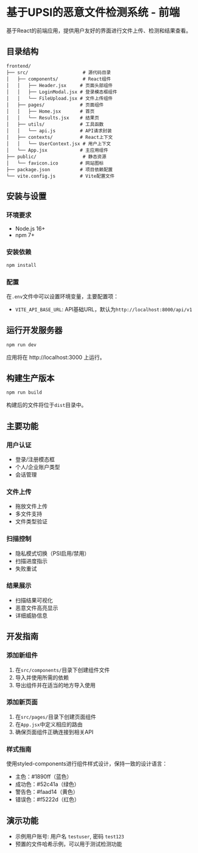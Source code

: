 # 基于UPSI的恶意文件检测系统 - 前端

基于React的前端应用，提供用户友好的界面进行文件上传、检测和结果查看。

## 目录结构

```
frontend/
├── src/                    # 源代码目录
│   ├── components/         # React组件
│   │   ├── Header.jsx     # 页面头部组件
│   │   ├── LoginModal.jsx # 登录模态框组件
│   │   └── FileUpload.jsx # 文件上传组件
│   ├── pages/             # 页面组件
│   │   ├── Home.jsx       # 首页
│   │   └── Results.jsx    # 结果页
│   ├── utils/             # 工具函数
│   │   └── api.js         # API请求封装
│   ├── contexts/          # React上下文
│   │   └── UserContext.jsx # 用户上下文
│   └── App.jsx            # 主应用组件
├── public/                 # 静态资源
│   └── favicon.ico        # 网站图标
├── package.json           # 项目依赖配置
└── vite.config.js         # Vite配置文件
```

## 安装与设置

### 环境要求

- Node.js 16+
- npm 7+

### 安装依赖

```bash
npm install
```

### 配置

在`.env`文件中可以设置环境变量，主要配置项：

- `VITE_API_BASE_URL`: API基础URL，默认为`http://localhost:8000/api/v1`

## 运行开发服务器

```bash
npm run dev
```

应用将在 http://localhost:3000 上运行。

## 构建生产版本

```bash
npm run build
```

构建后的文件将位于`dist`目录中。

## 主要功能

### 用户认证
- 登录/注册模态框
- 个人/企业账户类型
- 会话管理

### 文件上传
- 拖放文件上传
- 多文件支持
- 文件类型验证

### 扫描控制
- 隐私模式切换（PSI启用/禁用）
- 扫描进度指示
- 失败重试

### 结果展示
- 扫描结果可视化
- 恶意文件高亮显示
- 详细威胁信息

## 开发指南

### 添加新组件

1. 在`src/components/`目录下创建组件文件
2. 导入并使用所需的依赖
3. 导出组件并在适当的地方导入使用

### 添加新页面

1. 在`src/pages/`目录下创建页面组件
2. 在`App.jsx`中定义相应的路由
3. 确保页面组件正确连接到相关API

### 样式指南

使用styled-components进行组件样式设计，保持一致的设计语言：

- 主色：#1890ff（蓝色）
- 成功色：#52c41a（绿色）
- 警告色：#faad14（黄色）
- 错误色：#f5222d（红色）

## 演示功能

- 示例用户账号: 用户名 `testuser`, 密码 `test123`
- 预置的文件哈希示例，可以用于测试检测功能 
